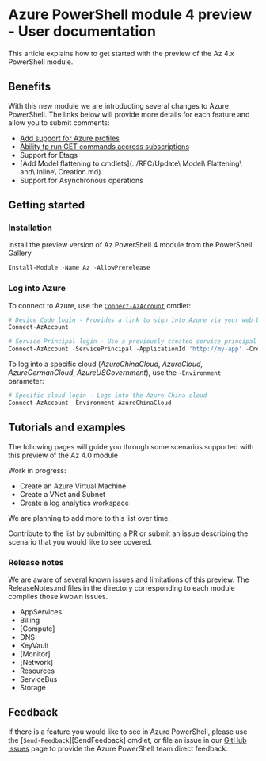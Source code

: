 # Azure PowerShell module 4 preview - User documentation

This article explains how to get started with the preview of the Az 4.x PowerShell module.

## Benefits

With this new module we are introducting several changes to Azure PowerShell. The links below will provide more details for each feature and allow you to submit comments:

- [Add support for Azure profiles](../RFC/RFC0001-Azure-Profiles.md)
- [Ability tp run GET commands accross subscriptions](../RFC/RFC0002-SubscriptionList-in-Get.md)
- Support for Etags
- [Add Model flattening to cmdlets](../RFC/Update\ Model\ Flattening\ and\ Inline\ Creation.md)
- Support for Asynchronous operations

## Getting started

### Installation

Install the preview version of Az PowerShell 4 module from the PowerShell Gallery

```powershell
Install-Module -Name Az -AllowPrerelease
```

### Log into Azure

To connect to Azure, use the [`Connect-AzAccount`][ConnectAzAccount] cmdlet:

```powershell
# Device Code login - Provides a link to sign into Azure via your web browser
Connect-AzAccount

# Service Principal login - Use a previously created service principal to log in
Connect-AzAccount -ServicePrincipal -ApplicationId 'http://my-app' -Credential $PSCredential -TenantId $TenantId
```

To log into a specific cloud (_AzureChinaCloud_, _AzureCloud_, _AzureGermanCloud_, _AzureUSGovernment_), use the `-Environment` parameter:

```powershell
# Specific cloud login - Logs into the Azure China cloud
Connect-AzAccount -Environment AzureChinaCloud
```

## Tutorials and examples

The following pages will guide you through some scenarios supported with this preview of the Az 4.0 module

Work in progress:

- Create an Azure Virtual Machine
- Create a VNet and Subnet
- Create a log analytics workspace

We are planning to add more to this list over time.

Contribute to the list by submitting a PR or submit an issue describing the scenario that you would like to see covered.

### Release notes

We are aware of several known issues and limitations of this preview. The ReleaseNotes.md files in the directory corresponding to each module compiles those kwown issues.

- AppServices
- Billing
- [Compute]
- DNS
- KeyVault
- [Monitor]
- [Network]
- Resources
- ServiceBus
- Storage

## Feedback

If there is a feature you would like to see in Azure PowerShell, please use the [`Send-Feedback`][SendFeedback] cmdlet, or file an issue in our [GitHub issues][GitHubIssues] page to provide the Azure PowerShell team direct feedback.

<!-- References -->

<!-- Local -->
[GitHubIssues]: https://aka.ms/azps4issue

<!-- Exteral -->
[AzGallery]: https://www.powershellgallery.com/packages/Az/

<!-- Docs -->
[ConnectAzAccount]: https://docs.microsoft.com/en-us/powershell/module/az.accounts/connect-azaccount
